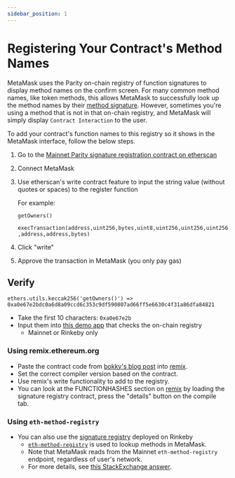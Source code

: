 ```yaml
---
sidebar_position: 1
---
```


# Registering Your Contract's Method Names

MetaMask uses the Parity on-chain registry of function signatures to display method names on the confirm screen.
For many common method names, like token methods, this allows MetaMask to successfully look up the method names by their [method signature](https://solidity.readthedocs.io/en/v0.4.21/abi-spec.html).
However, sometimes you're using a method that is not in that on-chain registry, and MetaMask will simply display `Contract Interaction` to the user.

To add your contract's function names to this registry so it shows in the MetaMask interface, follow the below steps.

1. Go to the [Mainnet Parity signature registration contract on etherscan](https://etherscan.io/address/0x44691b39d1a75dc4e0a0346cbb15e310e6ed1e86#writeContract)

2. Connect MetaMask

3. Use etherscan's write contract feature to input the string value (without quotes or spaces) to the register function

   For example:

   `getOwners()`

   `execTransaction(address,uint256,bytes,uint8,uint256,uint256,uint256,address,address,bytes)`

4. Click "write"

5. Approve the transaction in MetaMask (you only pay gas)

## Verify

`ethers.utils.keccak256('getOwners()') => 0xa0e67e2bdc0a6d8a09ccd6c353c9df590807ad66ff5e6630c4f31a86dfa84821`

- Take the first 10 characters: `0xa0e67e2b`
- Input them into [this demo app](https://jennypollack.github.io/function_signature_registry/) that checks the on-chain registry
  - Mainnet or Rinkeby only

### Using remix.ethereum.org

- Paste the contract code from [bokky's blog post](https://www.bokconsulting.com.au/blog/a-quick-look-at-paritys-signature-registry-contract/) into [remix](https://remix.ethereum.org).
- Set the correct compiler version based on the contract.
- Use remix's write functionality to add to the registry.
- You can look at the FUNCTIONHASHES section on [remix](https://remix.ethereum.org) by loading the signature registry contract, press the "details" button on the compile tab.

### Using `eth-method-registry`

- You can also use the [signature registry](https://rinkeby.etherscan.io/address/0x0c0831fb1ec7442485fb41a033ba188389a990b4) deployed on Rinkeby
  - [`eth-method-registry`](https://github.com/MetaMask/eth-method-registry) is used to lookup methods in MetaMask.
  - Note that MetaMask reads from the Mainnet `eth-method-registry` endpoint, regardless of user's network.
  - For more details, see [this StackExchange answer](https://ethereum.stackexchange.com/questions/59678/metamask-shows-unknown-function-when-calling-method-send-function).
